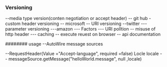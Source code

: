 

### Versioning

--media type version(conten negotiation or accept header)
-- git hub
	- custom header versioning
	-- microsoft
	-- URI versioning
		--twitter
--- parameter versioning
	---amazon
--- Factors
--- URI polltion
-- misuse of http header
--- caching
-- execute reuest on browser
-- api documentation


######## usage
--AutoWire message sources

--RequestHeader(Value ="Accept-language", required =false) Locle locale
-- messageSource.getMessage("helloWorld.message", null ,locale)
